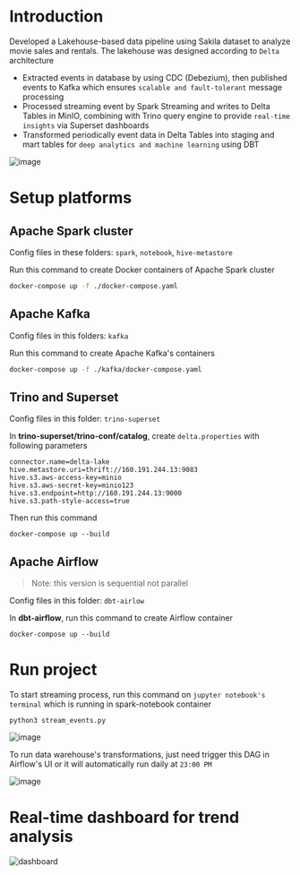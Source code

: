 # Introduction

Developed a Lakehouse-based data pipeline using Sakila dataset to analyze movie sales and rentals. The lakehouse was designed according to `Delta` architecture

- Extracted events in database by using CDC (Debezium), then published events to Kafka which ensures `scalable and fault-tolerant` message processing
- Processed streaming event by Spark Streaming and writes to Delta Tables in MinIO, combining with Trino query engine to provide `real-time insights` via Superset dashboards
- Transformed periodically event data in Delta Tables into staging and mart tables for `deep analytics and machine learning` using DBT

![image](https://github.com/user-attachments/assets/cc379c24-93b1-4a58-b719-d70221026769)

# Setup platforms
## Apache Spark cluster
Config files in these folders: `spark`, `notebook`, `hive-metastore`

Run this command to create Docker containers of Apache Spark cluster
```bash
docker-compose up -f ./docker-compose.yaml
```

## Apache Kafka
Config files in this folders: `kafka`

Run this command to create Apache Kafka's containers
```bash
docker-compose up -f ./kafka/docker-compose.yaml
```

## Trino and Superset
Config files in this folder: `trino-superset`

In **trino-superset/trino-conf/catalog**, create `delta.properties` with following parameters
```properties
connector.name=delta-lake
hive.metastore.uri=thrift://160.191.244.13:9083
hive.s3.aws-access-key=minio
hive.s3.aws-secret-key=minio123
hive.s3.endpoint=http://160.191.244.13:9000
hive.s3.path-style-access=true
```

Then run this command
```
docker-compose up --build
```

## Apache Airflow
> Note: this version is sequential not parallel

Config files in this folder: `dbt-airlow`

In **dbt-airflow**, run this command to create Airflow container

```
docker-compose up --build
```

# Run project

To start streaming process, run this command on `jupyter notebook's terminal` which is running in spark-notebook container
```
python3 stream_events.py
```

![image](https://github.com/user-attachments/assets/52fa73fa-1906-42c1-8d77-2d3cff33d216)


To run data warehouse's transformations, just need trigger this DAG in Airflow's UI or it will automatically run daily at `23:00 PM`

![image](https://github.com/user-attachments/assets/50f9aff8-4823-4bb9-b83c-3539e22e6462)

# Real-time dashboard for trend analysis

![dashboard](https://github.com/user-attachments/assets/dd5e52ce-eb1b-48da-b70d-f5a3ec184703)




